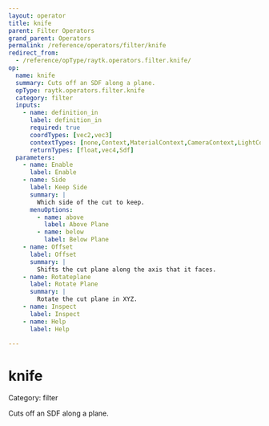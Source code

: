 ```yaml
---
layout: operator
title: knife
parent: Filter Operators
grand_parent: Operators
permalink: /reference/operators/filter/knife
redirect_from:
  - /reference/opType/raytk.operators.filter.knife/
op:
  name: knife
  summary: Cuts off an SDF along a plane.
  opType: raytk.operators.filter.knife
  category: filter
  inputs:
    - name: definition_in
      label: definition_in
      required: true
      coordTypes: [vec2,vec3]
      contextTypes: [none,Context,MaterialContext,CameraContext,LightContext,RayContext]
      returnTypes: [float,vec4,Sdf]
  parameters:
    - name: Enable
      label: Enable
    - name: Side
      label: Keep Side
      summary: |
        Which side of the cut to keep.
      menuOptions:
        - name: above
          label: Above Plane
        - name: below
          label: Below Plane
    - name: Offset
      label: Offset
      summary: |
        Shifts the cut plane along the axis that it faces.
    - name: Rotateplane
      label: Rotate Plane
      summary: |
        Rotate the cut plane in XYZ.
    - name: Inspect
      label: Inspect
    - name: Help
      label: Help

---
```


# knife

Category: filter



Cuts off an SDF along a plane.